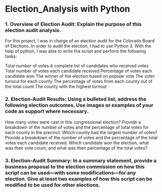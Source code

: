# Election_Analysis with Python

### 1. Overview of Election Audit: Explain the purpose of this election audit analysis.

For this project, I was in charge of an election audit for the Colorado Board of Elections. In order to audit the election, I had to use Python 3. With the help of python, I was able to write the script and perform the following tasks:

Total number of votes
A complete list of candidates who received votes
Total number of votes each candidate received
Percentage of votes each candidate won
The winner of the election based on popular vote
The voter turnout for each county
The percentage of votes from each county out of the total count
The county with the highest turnout


### 2. Election-Audit Results: Using a bulleted list, address the following election outcomes. Use images or examples of your code as support where necessary.

How many votes were cast in this congressional election?
Provide a breakdown of the number of votes and the percentage of total votes for each county in the precinct.
Which county had the largest number of votes?
Provide a breakdown of the number of votes and the percentage of the total votes each candidate received.
Which candidate won the election, what was their vote count, and what was their percentage of the total votes?

### 3. Election-Audit Summary: In a summary statement, provide a business proposal to the election commission on how this script can be used—with some modifications—for any election. Give at least two examples of how this script can be modified to be used for other elections.